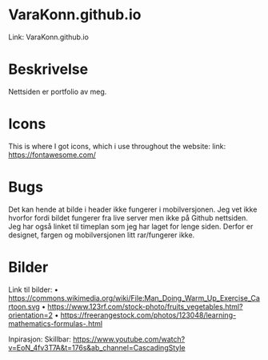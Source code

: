 # VaraKonn.github.io
Link: VaraKonn.github.io

# Beskrivelse
Nettsiden er portfolio av meg. 

# Icons
This is where I got icons, which i use throughout the website:
link: https://fontawesome.com/

# Bugs

Det kan hende at bilde i header ikke fungerer i mobilversjonen. Jeg vet ikke hvorfor fordi bildet fungerer fra live server men ikke på Github nettsiden. Jeg har også linket til timeplan som jeg har laget for lenge siden. Derfor er designet, fargen og mobilversjonen litt rar/fungerer ikke.

# Bilder
Link til bilder:
•	https://commons.wikimedia.org/wiki/File:Man_Doing_Warm_Up_Exercise_Cartoon.svg
•	https://www.123rf.com/stock-photo/fruits_vegetables.html?orientation=2
•	https://freerangestock.com/photos/123048/learning-mathematics-formulas-.html


Inpirasjon:
Skillbar: https://www.youtube.com/watch?v=EoN_4fv3T7A&t=176s&ab_channel=CascadingStyle






